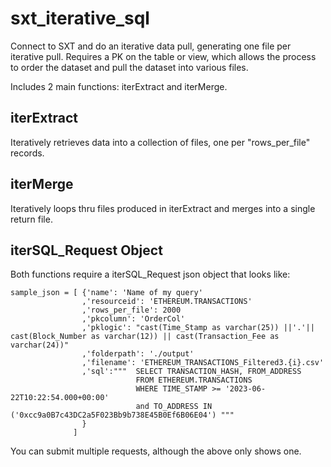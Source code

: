 # sxt_iterative_sql
Connect to SXT and do an iterative data pull, generating one file per iterative pull.    Requires a PK on the table or view, which allows the process to order the dataset and pull the dataset into various files. 

Includes 2 main functions: iterExtract and iterMerge.   

## iterExtract
Iteratively retrieves data into a collection of files, one per "rows_per_file" records.

## iterMerge
Iteratively loops thru files produced in iterExtract and merges into a single return file. 

## iterSQL_Request Object
Both functions require a iterSQL_Request json object that looks like:


```
sample_json = [ {'name': 'Name of my query'
                ,'resourceid': 'ETHEREUM.TRANSACTIONS'
                ,'rows_per_file': 2000
                ,'pkcolumn': 'OrderCol'
                ,'pklogic': "cast(Time_Stamp as varchar(25)) ||'.'|| cast(Block_Number as varchar(12)) || cast(Transaction_Fee as varchar(24))"
                ,'folderpath': './output'
                ,'filename': 'ETHEREUM_TRANSACTIONS_Filtered3.{i}.csv'
                ,'sql':"""  SELECT TRANSACTION_HASH, FROM_ADDRESS 
                            FROM ETHEREUM.TRANSACTIONS 
                            WHERE TIME_STAMP >= '2023-06-22T10:22:54.000+00:00' 
                            and TO_ADDRESS IN ('0xcc9a0B7c43DC2a5F023Bb9b738E45B0Ef6B06E04') """
                }
              ]
```

You can submit multiple requests, although the above only shows one.
